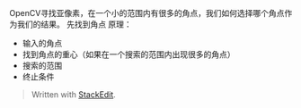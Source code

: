 OpenCV寻找亚像素，在一个小的范围内有很多的角点，我们如何选择哪个角点作为我们的结果。
先找到角点
原理：
- 输入的角点
- 找到角点的重心（如果在一个搜索的范围内出现很多的角点）
- 搜索的范围
- 终止条件


> Written with [StackEdit](https://stackedit.io/).
<!--stackedit_data:
eyJoaXN0b3J5IjpbMTI0MzE1OTQyMV19
-->